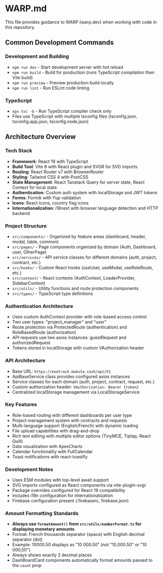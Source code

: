 # WARP.md

This file provides guidance to WARP (warp.dev) when working with code in this repository.

## Common Development Commands

### Development and Building
- `npm run dev` - Start development server with hot reload
- `npm run build` - Build for production (runs TypeScript compilation then Vite build)
- `npm run preview` - Preview production build locally
- `npm run lint` - Run ESLint code linting

### TypeScript
- `npx tsc -b` - Run TypeScript compiler check only
- Files use TypeScript with multiple tsconfig files (tsconfig.json, tsconfig.app.json, tsconfig.node.json)

## Architecture Overview

### Tech Stack
- **Framework**: React 19 with TypeScript
- **Build Tool**: Vite 6 with React plugin and SVGR for SVG imports
- **Routing**: React Router v7 with BrowserRouter
- **Styling**: Tailwind CSS 4 with PostCSS
- **State Management**: React Tanstack Query for server state, React Context for local state
- **Authentication**: Custom auth system with localStorage and JWT tokens
- **Forms**: Formik with Yup validation
- **Icons**: React Icons, country flag icons
- **Internationalization**: i18next with browser language detection and HTTP backend

### Project Structure
- `src/components/` - Organized by feature areas (dashboard, header, modal, table, common)
- `src/pages/` - Page components organized by domain (Auth, Dashboard, user, OtherPage)
- `src/services/` - API service classes for different domains (auth, project, contract, etc.)
- `src/hooks/` - Custom React hooks (useUser, useModal, useRoleRoute, etc.)
- `src/context/` - React contexts (AuthContext, LoaderProvider, SidebarContext)
- `src/utils/` - Utility functions and route protection components
- `src/types/` - TypeScript type definitions

### Authentication Architecture
- Uses custom AuthContext provider with role-based access control
- Two user types: "project_manager" and "user"
- Route protection via ProtectedRoute (authentication) and RoleBasedRoute (authorization)
- API requests use two axios instances: guestRequest and authorizedRequest
- Tokens stored in localStorage with custom VAuthorization header

### API Architecture
- Base URL: `https://exotrack.makuta.cash/api/V1`
- ApiBaseService class provides configured axios instances
- Service classes for each domain (auth, project, contract, request, etc.)
- Custom authorization header: `VAuthorization: Bearer {token}`
- Centralized localStorage management via LocalStorageService

### Key Features
- Role-based routing with different dashboards per user type
- Project management system with contracts and requests
- Multi-language support (English/French) with dynamic loading
- File upload capabilities with drag-and-drop
- Rich text editing with multiple editor options (TinyMCE, Tiptap, React Quill)
- Data visualization with ApexCharts
- Calendar functionality with FullCalendar
- Toast notifications with react-toastify

### Development Notes
- Uses ESM modules with top-level await support
- SVG imports configured as React components via vite-plugin-svgr
- Package overrides configured for React 19 compatibility
- Includes i18n configuration for internationalization
- Firebase configuration present (.firebaserc, firebase.json)

### Amount Formatting Standards
- **Always use `formatAmount()` from `src/utils/numberFormat.ts` for displaying monetary amounts**
- Format: French thousands separator (space) with English decimal separator (dot)
- Example: 10000.50 displays as "10 000.50" (not "10,000.50" or "10 000,50")
- Always shows exactly 2 decimal places
- DashBoardCard components automatically format amounts passed to the `count` prop
